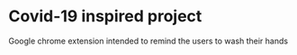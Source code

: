 # Covid-19 inspired project

Google chrome extension intended to remind the users to wash their hands
